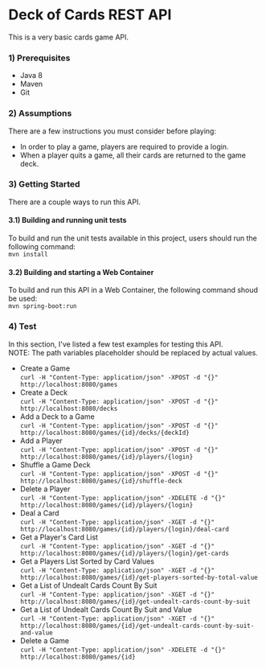 # Deck of Cards REST API

This is a very basic cards game API.

### 1) Prerequisites
- Java 8
- Maven
- Git

### 2) Assumptions
There are a few instructions you must consider before playing:

- In order to play a game, players are required to provide a login.
- When a player quits a game, all their cards are returned to the game deck.

### 3) Getting Started
There are a couple ways to run this API.

#### 3.1) Building and running unit tests
To build and run the unit tests available in this project, users should run the following command:<br />
``` mvn install ```

#### 3.2) Building and starting a Web Container
To build and run this API in a Web Container, the following command shoud be used:<br />
``` mvn spring-boot:run ```

### 4) Test
In this section, I've listed a few test examples for testing this API.<br />
NOTE: The path variables placeholder should be replaced by actual values.

- Create a Game<br />
``` curl -H "Content-Type: application/json" -XPOST -d "{}" http://localhost:8080/games ```
- Create a Deck<br />
``` curl -H "Content-Type: application/json" -XPOST -d "{}" http://localhost:8080/decks ```
- Add a Deck to a Game<br />
``` curl -H "Content-Type: application/json" -XPOST -d "{}" http://localhost:8080/games/{id}/decks/{deckId} ```
- Add a Player<br />
``` curl -H "Content-Type: application/json" -XPOST -d "{}" http://localhost:8080/games/{id}/players/{login} ```
- Shuffle a Game Deck<br />
``` curl -H "Content-Type: application/json" -XPOST -d "{}" http://localhost:8080/games/{id}/shuffle-deck ```
- Delete a Player<br />
``` curl -H "Content-Type: application/json" -XDELETE -d "{}" http://localhost:8080/games/{id}/players/{login} ```
- Deal a Card<br />
``` curl -H "Content-Type: application/json" -XGET -d "{}" http://localhost:8080/games/{id}/players/{login}/deal-card ```
- Get a Player's Card List<br />
``` curl -H "Content-Type: application/json" -XGET -d "{}" http://localhost:8080/games/{id}/players/{login}/get-cards ```
- Get a Players List Sorted by Card Values<br />
``` curl -H "Content-Type: application/json" -XGET -d "{}" http://localhost:8080/games/{id}/get-players-sorted-by-total-value ```
- Get a List of Undealt Cards Count By Suit<br />
``` curl -H "Content-Type: application/json" -XGET -d "{}" http://localhost:8080/games/{id}/get-undealt-cards-count-by-suit ```
- Get a List of Undealt Cards Count By Suit and Value<br />
``` curl -H "Content-Type: application/json" -XGET -d "{}" http://localhost:8080/games/{id}/get-undealt-cards-count-by-suit-and-value ```
- Delete a Game<br />
``` curl -H "Content-Type: application/json" -XDELETE -d "{}" http://localhost:8080/games/{id} ```
